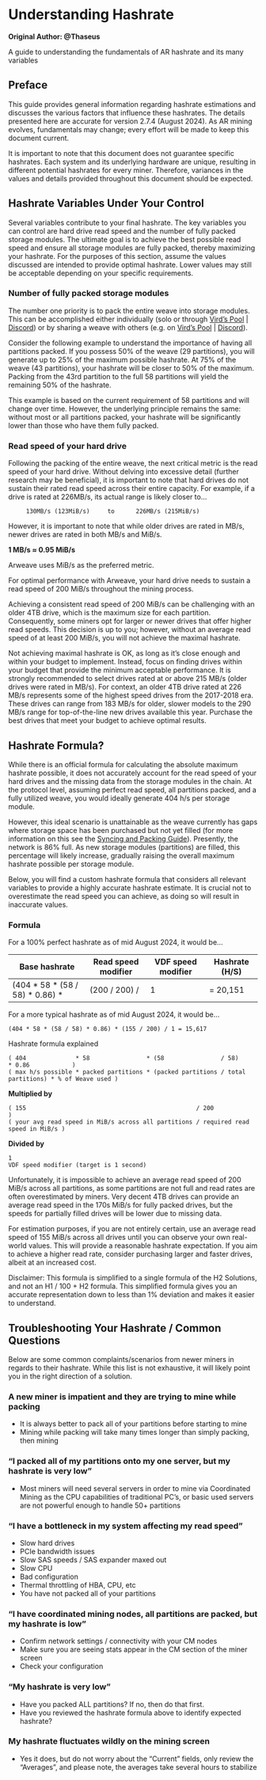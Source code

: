 # Understanding Hashrate

**Original Author: @Thaseus**

A guide to understanding the fundamentals of AR hashrate and its many variables

## Preface

This guide provides general information regarding hashrate estimations and discusses the various factors that influence these hashrates. The details presented here are accurate for version 2.7.4 (August 2024). As AR mining evolves, fundamentals may change; every effort will be made to keep this document current.

It is important to note that this document does not guarantee specific hashrates. Each system and its underlying hardware are unique, resulting in different potential hashrates for every miner. Therefore, variances in the values and details provided throughout this document should be expected.

## Hashrate Variables Under Your Control

Several variables contribute to your final hashrate. The key variables you can control are hard drive read speed and the number of fully packed storage modules. The ultimate goal is to achieve the best possible read speed and ensure all storage modules are fully packed, thereby maximizing your hashrate. For the purposes of this section, assume the values discussed are intended to provide optimal hashrate. Lower values may still be acceptable depending on your specific requirements.

### Number of fully packed storage modules

The number one priority is to pack the entire weave into storage modules. This can be accomplished either individually (solo or through [Vird’s Pool](https://ar.virdpool.com/) | [Discord](https://discord.gg/hTCmhGWPEp)) or by sharing a weave with others (e.g. on [Vird’s Pool](https://ar.virdpool.com/) | [Discord](https://discord.gg/hTCmhGWPEp)).

Consider the following example to understand the importance of having all partitions packed. If you possess 50% of the weave (29 partitions), you will generate up to 25% of the maximum possible hashrate. At 75% of the weave (43 partitions), your hashrate will be closer to 50% of the maximum. Packing from the 43rd partition to the full 58 partitions will yield the remaining 50% of the hashrate.

This example is based on the current requirement of 58 partitions and will change over time. However, the underlying principle remains the same: without most or all partitions packed, your hashrate will be significantly lower than those who have them fully packed.

### Read speed of your hard drive

Following the packing of the entire weave, the next critical metric is the read speed of your hard drive. Without delving into excessive detail (further research may be beneficial), it is important to note that hard drives do not sustain their rated read speed across their entire capacity. For example, if a drive is rated at 226MB/s, its actual range is likely closer to...
       
         130MB/s (123MiB/s)     to      226MB/s (215MiB/s)

However, it is important to note that while older drives are rated in MB/s, newer drives are rated in both MB/s and MiB/s.

**1 MB/s ≈ 0.95 MiB/s**

Arweave uses MiB/s as the preferred metric.

For optimal performance with Arweave, your hard drive needs to sustain a read speed of 200 MiB/s throughout the mining process.

Achieving a consistent read speed of 200 MiB/s can be challenging with an older 4TB drive, which is the maximum size for each partition. Consequently, some miners opt for larger or newer drives that offer higher read speeds. This decision is up to you; however, without an average read speed of at least 200 MiB/s, you will not achieve the maximal hashrate.

Not achieving maximal hashrate is OK, as long as it’s close enough and within your budget to implement. Instead, focus on finding drives within your budget that provide the minimum acceptable performance. It is strongly recommended to select drives rated at or above 215 MB/s (older drives were rated in MB/s).
For context, an older 4TB drive rated at 226 MB/s represents some of the highest speed drives from the 2017-2018 era. These drives can range from 183 MB/s for older, slower models to the 290 MB/s range for top-of-the-line new drives available this year. Purchase the best drives that meet your budget to achieve optimal results.

## Hashrate Formula?

While there is an official formula for calculating the absolute maximum hashrate possible, it does not accurately account for the read speed of your hard drives and the missing data from the storage modules in the chain. At the protocol level, assuming perfect read speed, all partitions packed, and a fully utilized weave, you would ideally generate 404 h/s per storage module.

However, this ideal scenario is unattainable as the weave currently has gaps where storage space has been purchased but not yet filled (for more information on this see the [Syncing and Packing Guide](syncing-packing.md#partitions-are-rarely-full)). Presently, the network is 86% full. As new storage modules (partitions) are filled, this percentage will likely increase, gradually raising the overall maximum hashrate possible per storage module.

Below, you will find a custom hashrate formula that considers all relevant variables to provide a highly accurate hashrate estimate. It is crucial not to overestimate the read speed you can achieve, as doing so will result in inaccurate values.

### Formula

For a 100% perfect hashrate as of mid August 2024, it would be…

| Base hashrate                   | Read speed modifier | VDF speed modifier | Hashrate (H/S) | 
| ------------------------------- | ------------------- | ------------------ | -------------- |
| (404 * 58 * (58 / 58) * 0.86) * | (200 / 200) /       | 1                  | = 20,151       |

For a more typical hashrate as of mid August 2024, it would be…

`(404 * 58 * (58 / 58) * 0.86) * (155 / 200) / 1 = 15,617`


Hashrate formula explained

```
( 404              * 58                * (58                / 58)               * 0.86            )
( max h/s possible * packed partitions * (packed partitions / total partitions) * % of Weave used )
```

**Multiplied by**

```
( 155                                                / 200                          )
( your avg read speed in MiB/s across all partitions / required read speed in MiB/s )
```

**Divided by**

```
1
VDF speed modifier (target is 1 second)
```

Unfortunately, it is impossible to achieve an average read speed of 200 MiB/s across all partitions, as some partitions are not full and read rates are often overestimated by miners. Very decent 4TB drives can provide an average read speed in the 170s MiB/s for fully packed drives, but the speeds for partially filled drives will be lower due to missing data.

For estimation purposes, if you are not entirely certain, use an average read speed of 155 MiB/s across all drives until you can observe your own real-world values. This will provide a reasonable hashrate expectation. If you aim to achieve a higher read rate, consider purchasing larger and faster drives, albeit at an increased cost.

Disclaimer: This formula is simplified to a single formula of the H2 Solutions, and not an H1 / 100 + H2 formula. This simplified formula gives you an accurate representation down to less than 1% deviation and makes it easier to understand.

## Troubleshooting Your Hashrate / Common Questions

Below are some common complaints/scenarios from newer miners in regards to their hashrate. While this list is not exhaustive, it will likely point you in the right direction of a solution.

### A new miner is impatient and they are trying to mine while packing

- It is always better to pack all of your partitions before starting to mine
- Mining while packing will take many times longer than simply packing, then mining

### “I packed all of my partitions onto my one server, but my hashrate is very low”

- Most miners will need several servers in order to mine via Coordinated Mining as the CPU capabilities of traditional PC’s, or basic used servers are not powerful enough to handle 50+ partitions

### “I have a bottleneck in my system affecting my read speed”

- Slow hard drives
- PCIe bandwidth issues
- Slow SAS speeds / SAS expander maxed out
- Slow CPU
- Bad configuration
- Thermal throttling of HBA, CPU, etc
- You have not packed all of your partitions

### “I have coordinated mining nodes, all partitions are packed, but my hashrate is low”
- Confirm network settings / connectivity with your CM nodes
- Make sure you are seeing stats appear in the CM section of the miner screen
- Check your configuration

### “My hashrate is very low”

- Have you packed ALL partitions? If no, then do that first.
- Have you reviewed the hashrate formula above to identify expected hashrate?

### My hashrate fluctuates wildly on the mining screen

- Yes it does, but do not worry about the “Current” fields, only review the “Averages”, and please note, the averages take several hours to stabilize

